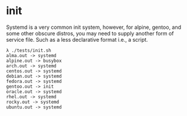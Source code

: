 # init

Systemd is a very common init system, however, for alpine, gentoo, and some
other obscure distros, you may need to supply another form of service file. Such
as a less declarative format i.e., a script.

```
λ ./tests/init.sh
alma.out -> systemd
alpine.out -> busybox
arch.out -> systemd
centos.out -> systemd
debian.out -> systemd
fedora.out -> systemd
gentoo.out -> init
oracle.out -> systemd
rhel.out -> systemd
rocky.out -> systemd
ubuntu.out -> systemd
```
